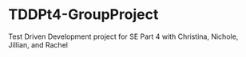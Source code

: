 # TDDPt4-GroupProject
Test Driven Development project for SE Part 4 with Christina, Nichole, Jillian, and Rachel
